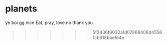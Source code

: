 # planets
ye boi
gg
nice
Eat, pray, love
no thank you 
>>>>>>> 5f3436f6032a1d07868408d45561cb618bbefe4e
